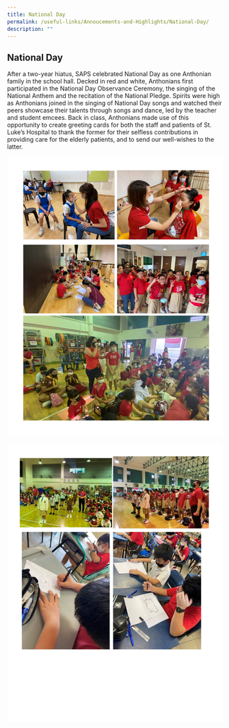 ```yaml
---
title: National Day
permalink: /useful-links/Annoucements-and-Highlights/National-Day/
description: ""
---
```


## National Day

After a two-year hiatus, SAPS celebrated National Day as one Anthonian family in the school hall. Decked in red and white, Anthonians first participated in the National Day Observance Ceremony, the singing of the National Anthem and the recitation of the National Pledge. Spirits were high as Anthonians joined in the singing of National Day songs and watched their peers showcase their talents through songs and dance, led by the teacher and student emcees. Back in class, Anthonians made use of this opportunity to create greeting cards for both the staff and patients of St. Luke’s Hospital to thank the former for their selfless contributions in providing care for the elderly patients, and to send our well-wishes to the latter.

![](/images/ND2022_1.jpeg)

![](/images/ND2022_2.jpeg)
